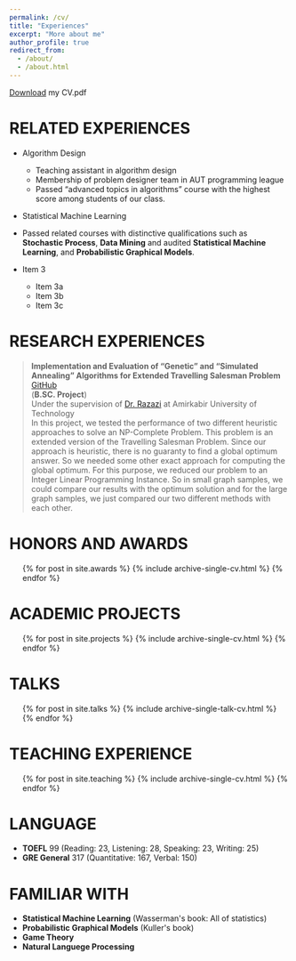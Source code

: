 ```yaml
---
permalink: /cv/
title: "Experiences"
excerpt: "More about me"
author_profile: true
redirect_from: 
  - /about/
  - /about.html
---
```

[Download](https://github.com/AliMorty/AliMorty.github.io/raw/master/files/Ali_Mortazavi_CV.pdf) my CV.pdf 


RELATED EXPERIENCES
======
* Algorithm Design
   *  Teaching assistant in algorithm design
   *	Membership of problem designer team in AUT programming league
   *  Passed “advanced topics in algorithms” course with the highest score among students of our class.

*	Statistical Machine Learning
   *  Passed related courses with distinctive qualifications such as **Stochastic Process**, **Data Mining** and audited **Statistical Machine Learning**, and **Probabilistic Graphical Models**.
* Item 3
    * Item 3a
    * Item 3b
    * Item 3c




RESEARCH EXPERIENCES
======
> **Implementation and Evaluation of “Genetic” and “Simulated Annealing” Algorithms for Extended Travelling Salesman Problem** [GitHub](https://github.com/AliMorty/B.SC.-Project) <br>
> (**B.SC. Project**)<br>
> Under the supervision of [Dr. Razazi](http://ceit.aut.ac.ir/~razzazi/)  at Amirkabir University of Technology <br>
> In this project, we tested the performance of two different heuristic approaches to solve an NP-Complete Problem. This problem is an extended version of the Travelling Salesman Problem. Since our approach is heuristic, there is no guaranty to find a global optimum answer. So we needed some other exact approach for computing the global optimum. For this purpose, we reduced our problem to an Integer Linear Programming Instance. So in small graph samples, we could compare our results with the optimum solution and for the large graph samples, we just compared our two different methods with each other.  

HONORS AND AWARDS
======
  <ul>{% for post in site.awards  %}
    {% include archive-single-cv.html %}
  {% endfor %}</ul>

ACADEMIC PROJECTS
======
  <ul>{% for post in site.projects  %}
    {% include archive-single-cv.html %}
  {% endfor %}</ul>
  


TALKS
======
  <ul>{% for post in site.talks %}
    {% include archive-single-talk-cv.html %}
  {% endfor %}</ul>
 


TEACHING EXPERIENCE
======
  <ul>{% for post in site.teaching %}
    {% include archive-single-cv.html %}
  {% endfor %}</ul>


LANGUAGE
======
* **TOEFL** 99 (Reading: 23, Listening: 28, Speaking: 23, Writing: 25)
* **GRE General** 317 (Quantitative: 167, Verbal: 150)

  
FAMILIAR WITH
======
* **Statistical Machine Learning** (Wasserman's book: All of statistics)
* **Probabilistic Graphical Models** (Kuller's book)
* **Game Theory**
* **Natural Languege Processing**
  





